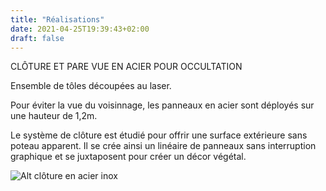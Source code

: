 ```yaml
---
title: "Réalisations"
date: 2021-04-25T19:39:43+02:00
draft: false
---
```


CLÔTURE ET PARE VUE EN ACIER POUR OCCULTATION

Ensemble de tôles découpées au laser.

Pour éviter la vue du voisinnage, les panneaux en acier sont déployés sur une hauteur de 1,2m.

Le système de clôture est étudié pour offrir une surface extérieure sans poteau apparent.
Il se crée ainsi un linéaire de panneaux sans interruption graphique et se juxtaposent pour créer un décor végétal.

![Alt clôture en acier inox](https://philk59.github.io/artwall/images/cloture.jpg)
